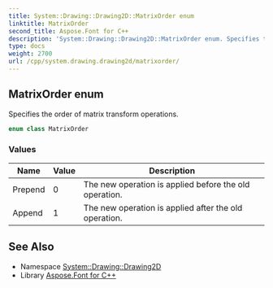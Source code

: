 ```yaml
---
title: System::Drawing::Drawing2D::MatrixOrder enum
linktitle: MatrixOrder
second_title: Aspose.Font for C++
description: 'System::Drawing::Drawing2D::MatrixOrder enum. Specifies the order of matrix transform operations in C++.'
type: docs
weight: 2700
url: /cpp/system.drawing.drawing2d/matrixorder/
---
```

## MatrixOrder enum


Specifies the order of matrix transform operations.

```cpp
enum class MatrixOrder
```

### Values

| Name | Value | Description |
| --- | --- | --- |
| Prepend | 0 | The new operation is applied before the old operation. |
| Append | 1 | The new operation is applied after the old operation. |

## See Also

* Namespace [System::Drawing::Drawing2D](../)
* Library [Aspose.Font for C++](../../)
